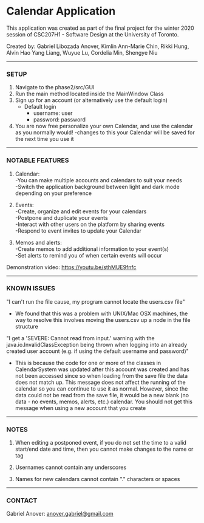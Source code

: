 # Calendar Application

This application was created as part of the final project for the winter 2020 session of CSC207H1 - Software Design at
the University of Toronto. 

Created by: Gabriel Libozada Anover, Kimlin Ann-Marie Chin, Rikki Hung, Alvin Hao Yang Liang, Wuyue Lu, Cordelia Min, Shengye Niu

---------------------------------------------------
### SETUP

1. Navigate to the phase2/src/GUI
2. Run the main method located inside the MainWindow Class
3. Sign up for an account (or alternatively use the default login)  
    - Default login
        - username: user 
        - password: password  
4. You are now free personalize your own Calendar, and use the calendar as you normally would!
   -changes to this your Calendar will be saved for the next time you use it

---------------------------------------------------
### NOTABLE FEATURES

1. Calendar:  
    -You can make multiple accounts and calendars to suit your needs  
    -Switch the application background between light and dark mode depending on your preference  
    
2. Events:  
    -Create, organize and edit events for your calendars  
    -Postpone and duplicate your events   
    -Interact with other users on the platform by sharing events   
    -Respond to event invites to update your Calendar  
    
3. Memos and alerts:  
    -Create memos to add additional information to your event(s)  
    -Set alerts to remind you of when certain events will occur  

Demonstration video: https://youtu.be/sthMUE9fnfc
    
---------------------------------------------------
### KNOWN ISSUES

"I can't run the file cause, my program cannot locate the users.csv file"
- We found that this was a problem with UNIX/Mac OSX machines, the way to resolve this
    involves moving the users.csv up a node in the file structure
    
"I get a 'SEVERE: Cannot read from input.' warning with the java.io.InvalidClassException being 
thrown when logging into an already created user account (e.g. if using the default username and password)"
- This is because the code for one or more of the classes in CalendarSystem was updated after 
this account was created and has not been accessed since so when loading from the save file the 
data does not match up. This message does not affect the running of the calendar so you can continue 
to use it as normal. However, since the data could not be read from the save file, it would be a 
new blank (no data - no events, memos, alerts, etc.) calendar. You should not get this message when using 
a new account that you create
    
---------------------------------------------------
### NOTES

1. When editing a postponed event, if you do not set the time to a valid start/end date and time,
then you cannot make changes to the name or tag

2. Usernames cannot contain any underscores

3. Names for new calendars cannot contain "." characters or spaces

---------------------------------------------------
### CONTACT

Gabriel Anover: anover.gabriel@gmail.com
